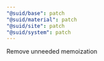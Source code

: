 ```yaml
---
"@suid/base": patch
"@suid/material": patch
"@suid/site": patch
"@suid/system": patch
---
```


Remove unneeded memoization
